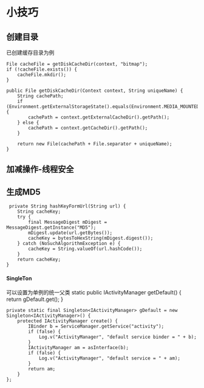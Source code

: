 # 小技巧 #
## 创建目录 ##
已创建缓存目录为例

 	File cacheFile = getDiskCacheDir(context, "bitmap");
    if (!cacheFile.exists()) {
        cacheFile.mkdir();
    }

	public File getDiskCacheDir(Context context, String uniqueName) {
        String cachePath;
        if (Environment.getExternalStorageState().equals(Environment.MEDIA_MOUNTED)) {
            cachePath = context.getExternalCacheDir().getPath();
        } else {
            cachePath = context.getCacheDir().getPath();
        }

        return new File(cachePath + File.separator + uniqueName);
    }

## 加减操作-线程安全 ##

## 生成MD5 ##

	 private String hashKeyFormUrl(String url) {
	    String cacheKey;
	    try {
	        final MessageDigest mDigest = MessageDigest.getInstance("MD5");
	        mDigest.update(url.getBytes());
	        cacheKey = bytesToHexString(mDigest.digest());
	    } catch (NoSuchAlgorithmException e) {
	        cacheKey = String.valueOf(url.hashCode());
	    }
	    return cacheKey;
	}


#### SingleTon ####
可以设置为单例的统一父类
 	static public IActivityManager getDefault() {
        return gDefault.get();
    }

	private static final Singleton<IActivityManager> gDefault = new Singleton<IActivityManager>() {
        protected IActivityManager create() {
            IBinder b = ServiceManager.getService("activity");
            if (false) {
                Log.v("ActivityManager", "default service binder = " + b);
            }
            IActivityManager am = asInterface(b);
            if (false) {
                Log.v("ActivityManager", "default service = " + am);
            }
            return am;
        }
    };